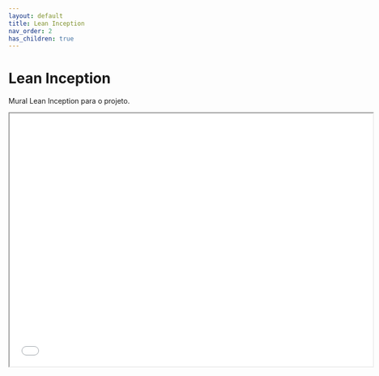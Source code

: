 ```yaml
---
layout: default
title: Lean Inception
nav_order: 2
has_children: true
---
```


# Lean Inception

Mural Lean Inception para o projeto.

<iframe src="./assets/Lean-Inception.pdf" style="width:718px; height:500px;" ></iframe>